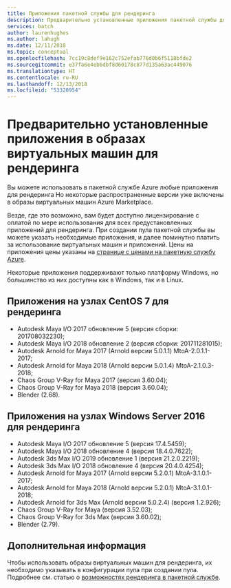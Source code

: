 ```yaml
---
title: Приложения пакетной службы для рендеринга
description: Предварительно установленные приложения пакетной службы для рендеринга
services: batch
author: laurenhughes
ms.author: lahugh
ms.date: 12/11/2018
ms.topic: conceptual
ms.openlocfilehash: 7cc19c8def9e162c752efab776d0b6f5118bfde2
ms.sourcegitcommit: e37fa6e4eb6dbf8d60178c877d135a63ac449076
ms.translationtype: HT
ms.contentlocale: ru-RU
ms.lasthandoff: 12/13/2018
ms.locfileid: "53320954"
---
```

# <a name="pre-installed-applications-on-rendering-vm-images"></a>Предварительно установленные приложения в образах виртуальных машин для рендеринга

Вы можете использовать в пакетной службе Azure любые приложения для рендеринга Но некоторые распространенные версии уже включены в образы виртуальных машин Azure Marketplace.

Везде, где это возможно, вам будет доступно лицензирование с оплатой по мере использования для всех предустановленных приложений для рендеринга. При создании пула пакетной службы вы можете указать необходимые приложения, и далее поминутно платить за использование виртуальных машин и приложений. Цены на приложения цены указаны на [странице с ценами на пакетную службу Azure](https://azure.microsoft.com/pricing/details/batch/#graphic-rendering).

Некоторые приложения поддерживают только платформу Windows, но большинство из них доступны как в Windows, так и в Linux.

## <a name="applications-on-centos-7-rendering-nodes"></a>Приложения на узлах CentOS 7 для рендеринга

* Autodesk Maya I/O 2017 обновление 5 (версия сборки: 201708032230);
* Autodesk Maya I/O 2018 обновление 2 (версия сборки: 201711281015);
* Autodesk Arnold for Maya 2017 (Arnold версии 5.0.1.1) MtoA-2.0.1.1-2017;
* Autodesk Arnold for Maya 2018 (Arnold версии 5.0.1.4) MtoA-2.1.0.3-2018;
* Chaos Group V-Ray for Maya 2017 (версия 3.60.04);
* Chaos Group V-Ray for Maya 2018 (версия 3.60.04);
* Blender (2.68).

## <a name="applications-on-windows-server-2016-rendering-nodes"></a>Приложения на узлах Windows Server 2016 для рендеринга

* Autodesk Maya I/O 2017 обновление 5 (версия 17.4.5459);
* Autodesk Maya I/O 2018 обновление 4 (версия 18.4.0.7622);  
* Autodesk 3ds Max I/O 2019 обновление 1 (версия 21.2.0.2219);
* Autodesk 3ds Max I/O 2018 обновление 4 (версия 20.4.0.4254);
* Autodesk Arnold for Maya 2017 (Arnold версии 5.2.0.1) MtoA-3.1.0.1-2017;
* Autodesk Arnold for Maya 2018 (Arnold версии 5.2.0.1) MtoA-3.1.0.1-2018;
* Autodesk Arnold for 3ds Max (Arnold версии 5.0.2.4) (версия 1.2.926);
* Chaos Group V-Ray for Maya (версия 3.52.03);
* Chaos Group V-Ray for 3ds Max (версия 3.60.02);
* Blender (2.79).

## <a name="next-steps"></a>Дополнительная информация

Чтобы использовать образы виртуальных машин для рендеринга, их необходимо указывать в конфигурации пула при создании пула. Подробнее см. статью о [возможностях рендеринга в пакетной службе](https://docs.microsoft.com/azure/batch/batch-rendering-functionality#batch-pools).